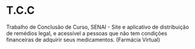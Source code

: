 # T.C.C
Trabalho de Conclusão de Curso, SENAI - Site e aplicativo de distribuição de remédios legal, e acessível a pessoas que não tem condições financeiras de adquirir seus medicamentos. (Farmácia Virtual)
